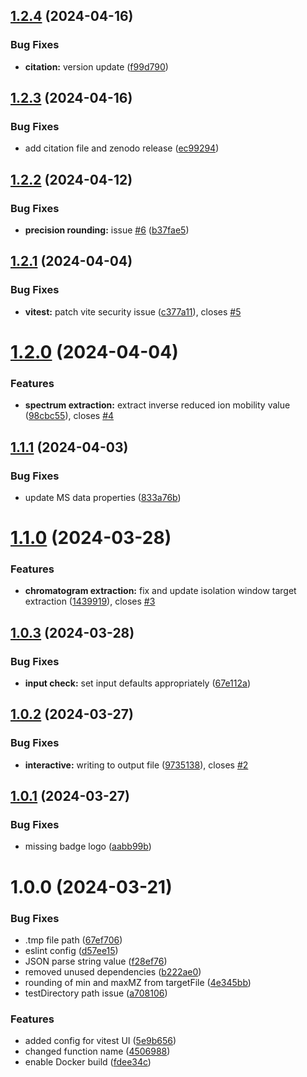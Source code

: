 ## [1.2.4](https://github.com/vmalnathnambiar/exfilms/compare/v1.2.3...v1.2.4) (2024-04-16)


### Bug Fixes

* **citation:** version update ([f99d790](https://github.com/vmalnathnambiar/exfilms/commit/f99d790ba9473952f3eb1fc18ed2e6569f80f4ed))

## [1.2.3](https://github.com/vmalnathnambiar/exfilms/compare/v1.2.2...v1.2.3) (2024-04-16)


### Bug Fixes

* add citation file and zenodo release ([ec99294](https://github.com/vmalnathnambiar/exfilms/commit/ec99294cdfaaf77e032fcca20d7977d202fc7f90))

## [1.2.2](https://github.com/vmalnathnambiar/exfilms/compare/v1.2.1...v1.2.2) (2024-04-12)


### Bug Fixes

* **precision rounding:** issue [#6](https://github.com/vmalnathnambiar/exfilms/issues/6) ([b37fae5](https://github.com/vmalnathnambiar/exfilms/commit/b37fae59e566e49a50b2f19c418eb3e0a2a559d7))

## [1.2.1](https://github.com/vmalnathnambiar/exfilms/compare/v1.2.0...v1.2.1) (2024-04-04)


### Bug Fixes

* **vitest:** patch vite security issue ([c377a11](https://github.com/vmalnathnambiar/exfilms/commit/c377a1130d86066cf5ad53112abf4849e1122fcd)), closes [#5](https://github.com/vmalnathnambiar/exfilms/issues/5)

# [1.2.0](https://github.com/vmalnathnambiar/exfilms/compare/v1.1.1...v1.2.0) (2024-04-04)


### Features

* **spectrum extraction:** extract inverse reduced ion mobility value ([98cbc55](https://github.com/vmalnathnambiar/exfilms/commit/98cbc551ff1f7f018da13bd80067a4edb196d7a2)), closes [#4](https://github.com/vmalnathnambiar/exfilms/issues/4)

## [1.1.1](https://github.com/vmalnathnambiar/exfilms/compare/v1.1.0...v1.1.1) (2024-04-03)


### Bug Fixes

* update MS data properties ([833a76b](https://github.com/vmalnathnambiar/exfilms/commit/833a76b3733f933132825dc937db3d482366a91c))

# [1.1.0](https://github.com/vmalnathnambiar/exfilms/compare/v1.0.3...v1.1.0) (2024-03-28)


### Features

* **chromatogram extraction:** fix and update isolation window target extraction ([1439919](https://github.com/vmalnathnambiar/exfilms/commit/14399197fdc7e82bb2bc3064480de9e402cd02b7)), closes [#3](https://github.com/vmalnathnambiar/exfilms/issues/3)

## [1.0.3](https://github.com/vmalnathnambiar/exfilms/compare/v1.0.2...v1.0.3) (2024-03-28)


### Bug Fixes

* **input check:** set input defaults appropriately ([67e112a](https://github.com/vmalnathnambiar/exfilms/commit/67e112a3801d4e4d6b190907f96d4b274b265fb8))

## [1.0.2](https://github.com/vmalnathnambiar/exfilms/compare/v1.0.1...v1.0.2) (2024-03-27)


### Bug Fixes

* **interactive:** writing to output file ([9735138](https://github.com/vmalnathnambiar/exfilms/commit/97351388bb67c2e0bd2a290fb6ae10760648fae1)), closes [#2](https://github.com/vmalnathnambiar/exfilms/issues/2)

## [1.0.1](https://github.com/vmalnathnambiar/exfilms/compare/v1.0.0...v1.0.1) (2024-03-27)


### Bug Fixes

* missing badge logo ([aabb99b](https://github.com/vmalnathnambiar/exfilms/commit/aabb99b948b01a4de9e68a9c04d87c69c50743ba))

# 1.0.0 (2024-03-21)


### Bug Fixes

* .tmp file path ([67ef706](https://github.com/vmalnathnambiar/exfilms/commit/67ef7068f036195c41638eaad3f864fffeb5e1b3))
* eslint config ([d57ee15](https://github.com/vmalnathnambiar/exfilms/commit/d57ee15bf9ea13bc714756d37208366fb20e8b70))
* JSON parse string value ([f28ef76](https://github.com/vmalnathnambiar/exfilms/commit/f28ef76ca8d5a7aa2a344df7399972378d2f69b1))
* removed unused dependencies ([b222ae0](https://github.com/vmalnathnambiar/exfilms/commit/b222ae096c99e87eee9b311ff18d147ee51962f9))
* rounding of min and maxMZ from targetFile ([4e345bb](https://github.com/vmalnathnambiar/exfilms/commit/4e345bb4a0631b60d8db13723218c77bcc16b37b))
* testDirectory path issue ([a708106](https://github.com/vmalnathnambiar/exfilms/commit/a708106efda3734178d6de880e4fcf9ab26051a5))


### Features

* added config for vitest UI ([5e9b656](https://github.com/vmalnathnambiar/exfilms/commit/5e9b656241242711ec03dd8a8c0efc769916fd5b))
* changed function name ([4506988](https://github.com/vmalnathnambiar/exfilms/commit/45069884267e2437ea9bdace43483681ee586301))
* enable Docker build ([fdee34c](https://github.com/vmalnathnambiar/exfilms/commit/fdee34c7c0664182548063b5c27f4c6986d075a7))
